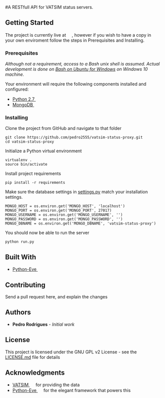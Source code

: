 #A RESTfull API for VATSIM status servers.

## Getting Started

The project is currently live at <a href="https://vatsim-status-proxy.herokuapp.com"><img src="https://www-assets3.herokucdn.com/assets/logo-purple-08fb38cebb99e3aac5202df018eb337c5be74d5214768c90a8198c97420e4201.svg" height="15px" /></a>, however if you wish to have a copy in your own enviroment follow the steps in Prerequisites and Installing.

### Prerequisites

_Although not a requirement, access to a Bash unix shell is assumed. Actual development is done on [Bash on Ubuntu for Windows](https://msdn.microsoft.com/en-us/commandline/wsl/install_guide) on Windows 10 machine._

Your environment will require the following components installed and configured:

 * <a href="https://www.python.org/">Python 2.7 <img src="https://www.python.org/static/img/python-logo.png" height="15px" /></a>
 * <a href="https://www.mongodb.com/">MongoDB <img src="https://webassets.mongodb.com/_com_assets/global/mongodb-logo-white.png" height="15px" /></a>

### Installing

Clone the project from GitHub and navigate to that folder

```
git clone https://github.com/pedro2555/vatsim-status-proxy.git
cd vatsim-status-proxy
```

Initialize a Python virtual environment

```
virtualenv .
source bin/activate
```

Install project requirements

```
pip install -r requirements
```

Make sure the database settings in [settings.py](settings.py) match your installation settings.

```
MONGO_HOST = os.environ.get('MONGO_HOST', 'localhost')
MONGO_PORT = os.environ.get('MONGO_PORT', 27017)
MONGO_USERNAME = os.environ.get('MONGO_USERNAME', '')
MONGO_PASSWORD = os.environ.get('MONGO_PASSWORD', '')
MONGO_DBNAME = os.environ.get('MONGO_DBNAME', 'vatsim-status-proxy')
```

You should now be able to run the server

```
python run.py
```

## Built With

* <a href="http://python-eve.org/">Python-Eve <img src="http://python-eve.org/_static/eve_leaf.png" height="15px"/></a>

## Contributing

Send a pull request here, and explain the changes

## Authors

* **Pedro Rodrigues** - *Initial work*

## License

This project is licensed under the GNU GPL v2 License - see the [LICENSE.md](LICENSE.md) file for details

## Acknowledgments

* <a href="https://www.vatsim.net/">VATSIM <img src="https://www.vatsim.net/sites/default/files/vatsim_0.png" height="15px"/></a> for providing the data
* <a href="http://python-eve.org/">Python-Eve <img src="http://python-eve.org/_static/eve_leaf.png" height="15px"/></a> for the elegant framework that powers this
